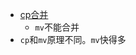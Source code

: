 - [cp合并](https://blog.csdn.net/u011109356/article/details/77716439)
  - `mv`不能合并
- `cp`和`mv`原理不同。`mv`快得多